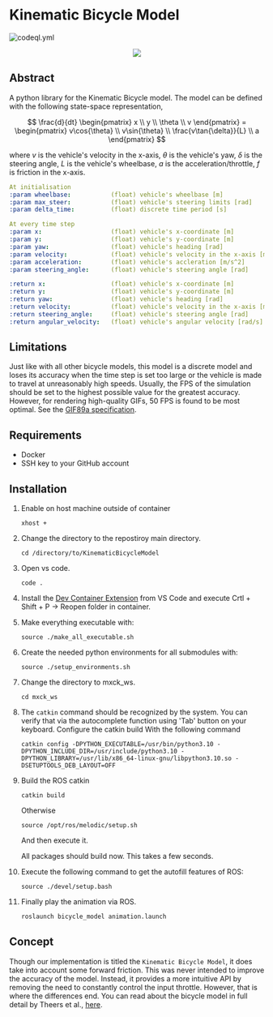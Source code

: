 # Kinematic Bicycle Model

![codeql.yml](https://github.com/winstxnhdw/KinematicBicycleModel/actions/workflows/codeql.yml/badge.svg)

<div align="center">
    <img src="resources/animation_wide.gif" />
</div>

## Abstract

A python library for the Kinematic Bicycle model. The model can be defined with the following state-space representation,

$$
\frac{d}{dt}
\begin{pmatrix}
x \\
y \\
\theta \\
v
\end{pmatrix} =
\begin{pmatrix}
v\cos{\theta} \\
v\sin{\theta} \\
\frac{v\tan{\delta}}{L} \\
a
\end{pmatrix}
$$

where $v$ is the vehicle's velocity in the x-axis, $\theta$ is the vehicle's yaw, $\delta$ is the steering angle, $L$ is the vehicle's wheelbase, $a$ is the acceleration/throttle, $f$ is friction in the x-axis.

```yaml
At initialisation
:param wheelbase:           (float) vehicle's wheelbase [m]
:param max_steer:           (float) vehicle's steering limits [rad]
:param delta_time:          (float) discrete time period [s]

At every time step  
:param x:                   (float) vehicle's x-coordinate [m]
:param y:                   (float) vehicle's y-coordinate [m]
:param yaw:                 (float) vehicle's heading [rad]
:param velocity:            (float) vehicle's velocity in the x-axis [m/s]
:param acceleration:        (float) vehicle's accleration [m/s^2]
:param steering_angle:      (float) vehicle's steering angle [rad]

:return x:                  (float) vehicle's x-coordinate [m]
:return y:                  (float) vehicle's y-coordinate [m]
:return yaw:                (float) vehicle's heading [rad]
:return velocity:           (float) vehicle's velocity in the x-axis [m/s]
:return steering_angle:     (float) vehicle's steering angle [rad]
:return angular_velocity:   (float) vehicle's angular velocity [rad/s]
```

## Limitations

Just like with all other bicycle models, this model is a discrete model and loses its accuracy when the time step is set too large or the vehicle is made to travel at unreasonably high speeds. Usually, the FPS of the simulation should be set to the highest possible value for the greatest accuracy. However, for rendering high-quality GIFs, 50 FPS is found to be most optimal. See the [GIF89a specification](https://www.w3.org/Graphics/GIF/spec-gif89a.txt).

## Requirements

- Docker
- SSH key to your GitHub account

## Installation

1. Enable on host machine outside of container

    ```(cmd)
    xhost +
    ```

1. Change the directory to the repostiroy main directory.

    ```(cmd)
    cd /directory/to/KinematicBicycleModel
    ```

1. Open vs code.

    ```(cmd)
    code .
    ```

1. Install the [Dev Container Extension](https://code.visualstudio.com/docs/devcontainers/containers) from VS Code and execute Crtl + Shift + P -> Reopen folder in container.

1. Make everything executable with:

    ```(cmd)
    source ./make_all_executable.sh
    ```

1. Create the needed python environments for all submodules with:

    ```(cmd)
    source ./setup_environments.sh
    ```

1. Change the directory to mxck_ws.

    ```(cmd)
    cd mxck_ws
    ```

1. The ```catkin``` command should be recognized by the system. You can verify that via the autocomplete function using 'Tab' button on your keyboard. Configure the catkin build With the following command

    ```(cmd)
    catkin config -DPYTHON_EXECUTABLE=/usr/bin/python3.10 -DPYTHON_INCLUDE_DIR=/usr/include/python3.10 -DPYTHON_LIBRARY=/usr/lib/x86_64-linux-gnu/libpython3.10.so -DSETUPTOOLS_DEB_LAYOUT=OFF
    ```

1. Build the ROS catkin

    ```(cmd)
    catkin build
    ```

    Otherwise

    ```(cmd)
    source /opt/ros/melodic/setup.sh
    ```

    And then execute it.

    All packages should build now. This takes a few seconds.

1. Execute the following command to get the autofill features of ROS:

    ```(cmd)
    source ./devel/setup.bash
    ```

1. Finally play the animation via ROS.

    ```bash
    roslaunch bicycle_model animation.launch
    ```

## Concept

Though our implementation is titled the `Kinematic Bicycle Model`, it does take into account some forward friction. This was never intended to improve the accuracy of the model. Instead, it provides a more intuitive API by removing the need to constantly control the input throttle. However, that is where the differences end. You can read about the bicycle model in full detail by Theers et al., [here](https://thomasfermi.github.io/Algorithms-for-Automated-Driving/Control/BicycleModel.html).
